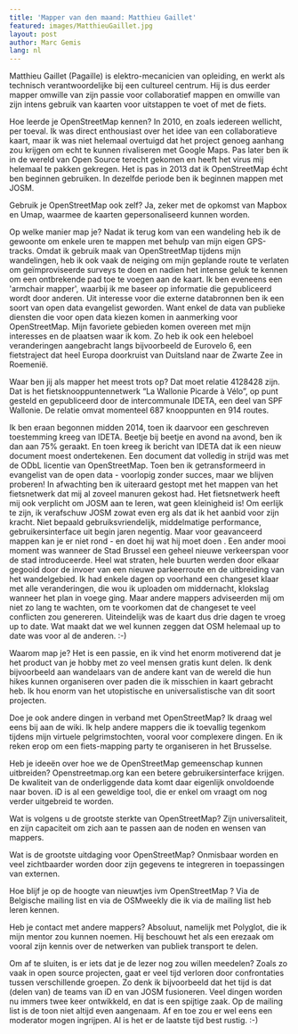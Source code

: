 ```yaml
---
title: 'Mapper van den maand: Matthieu Gaillet'
featured: images/MatthieuGaillet.jpg
layout: post
author: Marc Gemis
lang: nl
---
```


Matthieu Gaillet (Pagaille) is elektro-mecanicien van opleiding, en werkt als technisch verantwoordelijke bij een cultureel centrum. Hij is dus eerder mapper omwille van zijn passie voor collaboratief mappen en omwille van zijn intens gebruik van kaarten voor uitstappen te voet of met de fiets.

Hoe leerde je OpenStreetMap kennen?
In 2010, en zoals iedereen wellicht, per toeval. Ik was direct enthousiast over het idee van een collaboratieve kaart, maar ik was niet helemaal overtuigd dat het project genoeg aanhang zou krijgen om echt te kunnen rivaliseren met Google Maps. Pas later ben ik in de wereld van Open Source terecht gekomen en heeft het virus mij helemaal te pakken gekregen. Het is pas in 2013 dat ik OpenStreetMap écht ben beginnen gebruiken. In dezelfde periode ben ik beginnen mappen met JOSM.

Gebruik je OpenStreetMap ook zelf? 
Ja, zeker met de opkomst van Mapbox en Umap, waarmee de kaarten gepersonaliseerd kunnen worden.

Op welke manier map je?
Nadat ik terug kom van een wandeling heb ik de gewoonte om enkele uren te mappen met behulp van mijn eigen GPS-tracks. Omdat ik gebruik maak van OpenStreetMap tijdens mijn wandelingen, heb ik ook vaak de neiging om mijn geplande route te verlaten om geïmproviseerde surveys te doen en nadien het intense geluk te kennen om een ontbrekende pad toe te voegen aan de kaart. 
Ik ben eveneens een 'armchair mapper', waarbij ik me baseer op informatie die gepubliceerd wordt door anderen. Uit interesse voor die externe databronnen ben ik een soort van open data evangelist geworden. Want enkel de data van publieke diensten die voor open data kiezen komen in aanmerking voor OpenStreetMap. 
Mijn favoriete gebieden komen overeen met mijn interesses en de plaatsen waar ik kom. Zo heb ik ook een heleboel veranderingen aangebracht langs bijvoorbeeld de Eurovelo 6, een fietstraject dat heel Europa doorkruist van Duitsland naar de Zwarte Zee in Roemenië.

Waar ben jij als mapper het meest trots op?
Dat moet relatie 4128428 zijn.  Dat is het fietsknooppuntennetwerk “La Wallonie Picarde à Vélo”, op punt gesteld en gepubliceerd door de intercommunale  IDETA, een deel van SPF Wallonie. De relatie omvat momenteel 687 knooppunten en 914 routes. 

Ik ben eraan begonnen midden 2014, toen ik daarvoor een geschreven toestemming kreeg van IDETA. Beetje bij beetje en avond na avond, ben ik dan aan 75% geraakt. En toen kreeg ik bericht van IDETA dat ik een nieuw document moest ondertekenen. Een document dat volledig in strijd was met de ODbL licentie van OpenStreetMap.
Toen ben ik  getransformeerd in evangelist van de open data - voorlopig zonder succes, maar we blijven proberen! In afwachting ben ik uiteraard gestopt met het mappen van het fietsnetwerk dat mij al zoveel manuren gekost had.
Het fietsnetwerk heeft mij ook verplicht om JOSM aan te leren, wat geen kleinigheid is! Om eerlijk te zijn, ik verafschuw JOSM zowat even erg als dat ik het aanbid voor zijn kracht. Niet bepaald gebruiksvriendelijk, middelmatige performance, gebruikersinterface uit begin jaren negentig. Maar voor geavanceerd mappen kan je er niet rond - en doet hij wat hij moet doen .
Een ander mooi moment was wanneer de Stad Brussel een geheel nieuwe verkeerspan voor de stad introduceerde. Heel wat straten, hele buurten werden door elkaar gegooid door de invoer van een nieuwe parkeerroute en de uitbreiding van het wandelgebied. Ik had enkele dagen op voorhand een changeset klaar met alle veranderingen, die wou ik uploaden om middernacht, klokslag wanneer het plan in voege ging.  Maar andere mappers adviseerden mij om niet zo lang te wachten, om te voorkomen dat de changeset te veel conflicten zou genereren. Uiteindelijk was de kaart dus drie dagen te vroeg up to date. Wat maakt dat we wel kunnen zeggen dat OSM  helemaal up to date was voor al de anderen. :-)

Waarom map je? 
Het is een passie, en ik vind het enorm motiverend dat je het product van je hobby met zo veel mensen gratis kunt delen. Ik denk bijvoorbeeld aan wandelaars van de andere kant van de wereld die hun hikes kunnen organiseren over paden die ik misschien in kaart gebracht heb. Ik hou enorm van het utopistische en universalistische van dit soort projecten.

Doe je ook andere dingen in verband met OpenStreetMap?
Ik draag wel eens bij aan de wiki. Ik help andere mappers die ik toevallig tegenkom tijdens mijn virtuele pelgrimstochten, vooral voor complexere dingen. En ik reken erop om een fiets-mapping party te organiseren in het Brusselse. 

Heb je ideeën over hoe we de OpenStreetMap gemeenschap kunnen uitbreiden?
Openstreetmap.org kan een betere gebruikersinterface krijgen. De kwaliteit van de onderliggende data komt daar eigenlijk onvoldoende naar boven.
iD  is al een geweldige tool, die er enkel om vraagt om nog verder uitgebreid te worden.

Wat is volgens u de grootste sterkte van OpenStreetMap?
Zijn universaliteit, en zijn capaciteit om zich aan te passen aan de noden en wensen van mappers.

Wat is de grootste uitdaging voor OpenStreetMap?
Onmisbaar worden en veel zichtbaarder worden door zijn gegevens te integreren in toepassingen van externen. 

Hoe blijf je op de hoogte van nieuwtjes ivm OpenStreetMap ?
Via de Belgische  mailing list en via de OSMweekly die ik via de mailing list heb leren kennen.
 
Heb je contact met andere mappers?
Absoluut, namelijk met Polyglot, die ik mijn mentor zou kunnen noemen. Hij beschouwt het als een erezaak om vooral zijn kennis over de netwerken van publiek transport te delen. 

Om af te sluiten, is er iets dat je de lezer nog zou willen meedelen?
Zoals zo vaak in open source projecten, gaat er veel tijd verloren door confrontaties tussen verschillende groepen. Zo denk ik bijvoorbeeld dat het tijd is dat (delen van) de teams van iD en van JOSM fusioneren. Veel dingen worden nu immers twee keer ontwikkeld, en dat is een spijtige zaak.
Op de mailing list is de toon niet altijd even aangenaam. Af en toe zou er wel eens een moderator mogen ingrijpen. Al is het er de laatste tijd best rustig. :-)
